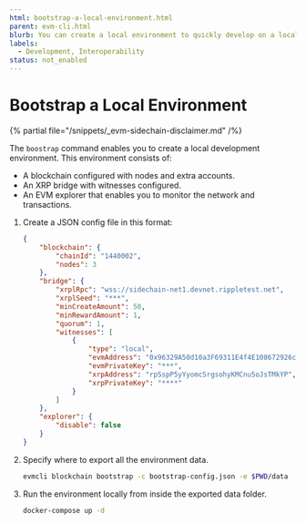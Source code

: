 ```yaml
---
html: bootstrap-a-local-environment.html
parent: evm-cli.html
blurb: You can create a local environment to quickly develop on a local chain.
labels:
  - Development, Interoperability
status: not_enabled
---
```

# Bootstrap a Local Environment

{% partial file="/snippets/_evm-sidechain-disclaimer.md" /%}

The `boostrap` command enables you to create a local development environment. This environment consists of:

- A blockchain configured with nodes and extra accounts.
- An XRP bridge with witnesses configured.
- An EVM explorer that enables you to monitor the network and transactions.


1. Create a JSON config file in this format:

    ```json
    {
        "blockchain": {
            "chainId": "1440002",
            "nodes": 3
        },
        "bridge": {
            "xrplRpc": "wss://sidechain-net1.devnet.rippletest.net",
            "xrplSeed": "***",
            "minCreateAmount": 50,
            "minRewardAmount": 1,
            "quorum": 1,
            "witnesses": [
                {
                    "type": "local",
                    "evmAddress": "0x96329A50d10a3F69311E4f4E108672926c51c474",
                    "evmPrivateKey": "***",
                    "xrpAddress": "rpSspP5yYyomcSrgsohyKMCnu5oJsTMkYP",
                    "xrpPrivateKey": "****"
                }
            ]
        },
        "explorer": {
            "disable": false
        }
    }
    ```

2. Specify where to export all the environment data.

    ```bash
    evmcli blockchain bootstrap -c bootstrap-config.json -e $PWD/data
    ```

3. Run the environment locally from inside the exported data folder.

    ```bash
    docker-compose up -d
    ```